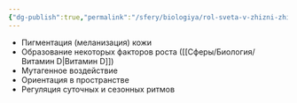 ```yaml
---
{"dg-publish":true,"permalink":"/sfery/biologiya/rol-sveta-v-zhizni-zhivotnyh/","tags":["Экология"]}
---
```


- Пигментация (меланизация) кожи 
- Образование некоторых факторов роста ([[Сферы/Биология/Витамин D\|Витамин D]])
- Мутагенное воздействие 
- Ориентация в пространстве 
- Регуляция суточных и сезонных ритмов 